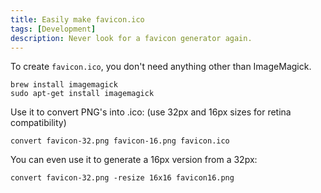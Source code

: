```yaml
---
title: Easily make favicon.ico
tags: [Development]
description: Never look for a favicon generator again.
---
```


To create `favicon.ico`, you don't need anything other than ImageMagick.

    brew install imagemagick
    sudo apt-get install imagemagick

Use it to convert PNG's into .ico: (use 32px and 16px sizes for retina compatibility)

    convert favicon-32.png favicon-16.png favicon.ico

You can even use it to generate a 16px version from a 32px:

    convert favicon-32.png -resize 16x16 favicon16.png
